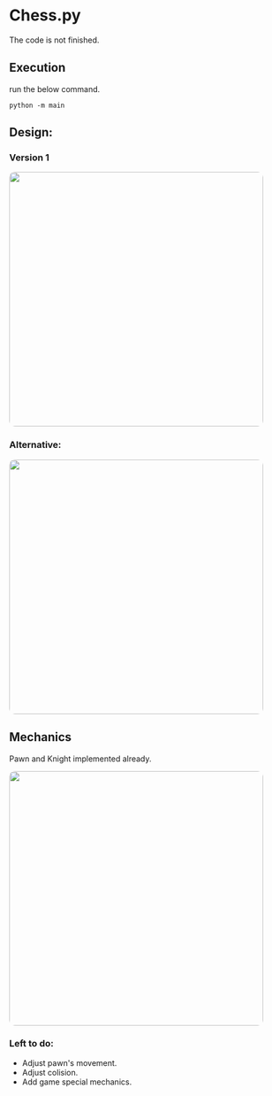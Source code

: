 # Chess.py
The code is not finished.

## Execution
run the below command.
```shell
python -m main
```

## Design:
### Version 1


<img
  src="https://github.com/user-attachments/assets/080edacf-c3c8-452b-b247-345a3ca0e74e"
  style="border-radius: 10px; width: 460px;"/>

### Alternative:


<img
  src="https://github.com/user-attachments/assets/5bd88949-44e7-4219-a979-32989f5ee85e"
  style="border-radius: 10px; width: 460px;"/>

## Mechanics
Pawn and Knight implemented already.

<img
  src="https://github.com/user-attachments/assets/b845659f-609a-4ec4-b2c2-f4f5e57cef8e"
  style="border-radius: 10px; width: 460px;"/>

### Left to do:
* Adjust pawn's movement.
* Adjust colision.
* Add game special mechanics.
